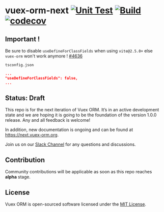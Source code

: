 # vuex-orm-next [![Unit Test](https://github.com/vuex-orm/vuex-orm-next/workflows/Unit%20Test/badge.svg)](https://github.com/vuex-orm/vuex-orm-next/actions) [![Build](https://github.com/vuex-orm/vuex-orm-next/workflows/Build/badge.svg)](https://github.com/vuex-orm/vuex-orm-next/actions) [![codecov](https://codecov.io/gh/vuex-orm/vuex-orm-next/branch/master/graph/badge.svg)](https://codecov.io/gh/vuex-orm/vuex-orm-next)

## Important !

Be sure to disable `useDefineForClassFields` when using `vite@2.5.0+` else `vuex-orm` won't work anymore ! [#4636](https://github.com/vitejs/vite/issues/4636)

`tsconfig.json`
```json
...
"useDefineForClassFields": false,
...
```

## Status: Draft

This repo is for the next iteration of Vuex ORM. It’s in an active development state and we are hoping it is going to be the foundation of the version 1.0.0 release. Any and all feedback is welcome!

In addition, new documentation is ongoing and can be found at https://next.vuex-orm.org.

Join us on our [Slack Channel](https://join.slack.com/t/vuex-orm/shared_invite/enQtNDQ0NjE3NTgyOTY2LTc1YTI2N2FjMGRlNGNmMzBkMGZlMmYxOTgzYzkzZDM2OTQ3OGExZDRkN2FmMGQ1MGJlOWM1NjU0MmRiN2VhYzQ) for any questions and discussions.

## Contribution

Community contributions will be applicable as soon as this repo reaches **alpha** stage.

## License

Vuex ORM is open-sourced software licensed under the [MIT License](./LICENSE).
